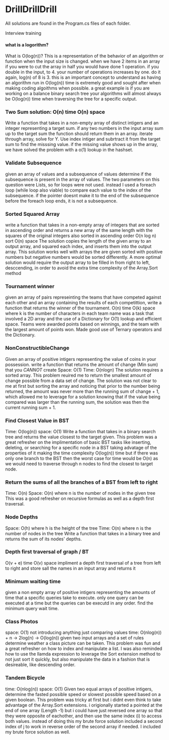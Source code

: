# DrillDrillDrill
All solutions are found in the Program.cs files of each folder.

Interview training
#### what is a logorithm?
What is O(log(n))? This is a representation of the behavior of an algorithm or function when the input size is changed. when we have 2 items in an array if you were to cut the array in half you would have done 1 operation. if you double in the input, to 4. your number of operations increases by one. do it again, log(n) of 8 is 3. this is an important concept to understand as having an algorithm run in O(log(n)) time is extremely good and sought after when making coding algoithms when possible. a great example is if you are working on a balance binary search tree your algorithms will almost always be O(log(n)) time when traversing the tree for a specific output.

### Two Sum solution: O(n) time O(n) space
Write a function that takes in a non-empty array of distinct intigers and an integer representing a target sum. if any two numbers in the input array sum up to the target sum the function should return them in an array.
iterate through array, solve for Y. Use index intiger and subrtract it from the target sum to find the misssing value. if the missing value shows up in the array, we have solved the problem with a o(1) lookup in the hashset.

### Validate Subsequence
given an array of values and a subsequence of values determine if the subsequence is present in the array of values.
The two parameters on this question were Lists, so for loops were not used. instead I used a foreach loop (while loop also viable) to compare each value to the index of the subsequence. if the pointer doesnt make it to the end of the subsequence before the foreach loop ends, it is not a subsequence.

### Sorted Squared Array
write a function that takes in a non-empty array of integers that are sorted in ascending order and returns a new array of the same length with the squares of the original integers also sorted in ascending order
O(n log n) sort
O(n) space
The solution copies the length of the given array to an output array, and squared each index, and inserts them into the output array. This solution works well with arrays the are given sorted with positive numbers but negative numbers would be sorted differently. A more optimal solution would require the output array to be filled in from right to left, desccending, in order to avoid the extra time complexity of the Array.Sort method

### Tournament winner
given an array of pairs represeinting the teams that have competed against each other and an array containing the results of each competittion, write a function that returns the winner of the tournament.
O(n) time
O(k) space where k is the number of characters in each team name 
was a task that involved a 2D array and the use of a Dictionary for O(1) lookup and efficient space. Teams were awarded points based on winnings, and the team with the largest amount of points won. Made good use of Ternary operators and the Dictionary.

### NonConstructibleChange
Given an array of positive intigers representing the value of coins in your possession. write a function that returns the amount of change (Min sum) that you *CANNOT* create
Space: O(1)
Time: O(nlogn) The solution requires a sorted array.
This problem reuired me to return the smallest amount of change possible from a data set of change. The solution was not clear to me at first but sorting the array and noticing that prior to the number being returned, the amount was never more than the running sum of change + 1, which allowed me to leverage for a solution knowing that if the value being compared was larger than the running sum, the solution was then the current running sum + 1.

### Find Closest Value in BST
Time: O(log(n))
space: O(1)
Write a function that takes in a binary search tree and returns the value closest to the target given.
This problem was a great refresher on the implimentation of basic BST tasks like inserting, deleting, or searching for a specific node in a BST taking advatage of the properties  of it making the time complexity O(log(n)) time but if there was only one branch to the BST then the worst case for time would be O(n) as we would need to traverse through n nodes to find the closest to target node.

### Return the sums of all the branches of a BST from left to right
Time: O(n) 
Space: O(n) where n is the number of nodes in the given tree
This was a good refresher on recursive formulas as well as a depth first traversal.

### Node Depths
Space: O(h) where h is the height of the tree
Time: O(n) where n is the number of nodes in the tree
Write a function that takes in a binary tree and returns the sum of its nodes' depths.

### Depth first traversal of graph / BT
O(v + e) time
O(v) space
impliment a depth first traversal of a tree from left to right and store sall the names in an input array and returns it 

### Minimum waiting time
given a non empty array of positive intigers representing the amounts of time that a specific queries take to execute. only one query can be executed at a time but the queries can be executd in any order. find the minimum query wait time.

### Class Photos
space: O(1) not introducing anything just comparing values
time: O(nlog(n)) + n -> 2log(n) -> O(log(n))
given two input arrays and a set of rules determine weather a class picture can be taken. This problem was fun and a great refresher on how to index and manipulate a list. I was also reminded how to use the llamda expression to leverage the Sort extension method to not just sort it quickly, but also manipulate the data in a fashion that is desireable, like descending order.

### Tandem Bicycle
time: O(nlog(n)) 
space: O(1)
Given two equal arrays of positive intigers, determine the fasted possible speed or slowest possible speed based on a given boolean. This problem was tricky at first but i didnt even think to take advantage of the Array.Sort extensions. i origionally started a pointed at the end of one array (Length -1) but i could have just reversed one array so that they were opposite of eachother, and then use the same index (i) to access both values. instead of doing this my brute force solution included a second index of j to work in reverse order of the second array if needed. I included my brute force solution as well.
